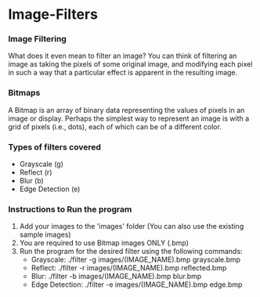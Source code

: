 # Image-Filters

### Image Filtering
What does it even mean to filter an image? You can think of filtering an image as taking the pixels of some original image, and modifying each pixel in such a way that a particular effect is apparent in the resulting image.

### Bitmaps
A Bitmap is an array of binary data representing the values of pixels in an image or display. Perhaps the simplest way to represent an image is with a grid of pixels (i.e., dots), each of which can be of a different color. 

### Types of filters covered
 - Grayscale (g)
 - Reflect (r)
 - Blur (b)
 - Edge Detection (e)
 
### Instructions to Run the program
1.  Add your images to the 'images' folder (You can also use the existing sample images)
2.  You are required to use Bitmap images ONLY (.bmp)
3.  Run the program for the desired filter using the following commands:
    - Grayscale:  ./filter -g images/(IMAGE_NAME).bmp grayscale.bmp
    - Reflect:  ./filter -r images/(IMAGE_NAME).bmp reflected.bmp
    - Blur:  ./filter -b images/(IMAGE_NAME).bmp blur.bmp
    - Edge Detection:  ./filter -e images/(IMAGE_NAME).bmp edge.bmp
   
